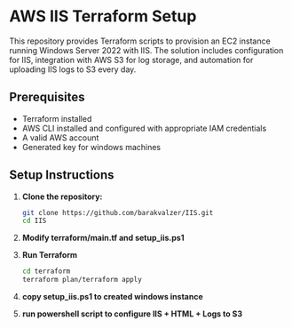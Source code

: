 # AWS IIS Terraform Setup

This repository provides Terraform scripts to provision an EC2 instance running Windows Server 2022 with IIS. The solution includes configuration for IIS, integration with AWS S3 for log storage, and automation for uploading IIS logs to S3 every day.

## Prerequisites

- Terraform installed
- AWS CLI installed and configured with appropriate IAM credentials
- A valid AWS account
- Generated key for windows machines

## Setup Instructions

1. **Clone the repository:**
   ```bash
   git clone https://github.com/barakvalzer/IIS.git
   cd IIS
   ```
2. **Modify terraform/main.tf and setup_iis.ps1**

3. **Run Terraform**
   ```bash
   cd terraform
   terraform plan/terraform apply
   ```
4. **copy setup_iis.ps1 to created windows instance**

5. **run powershell script to configure IIS + HTML + Logs to S3**

